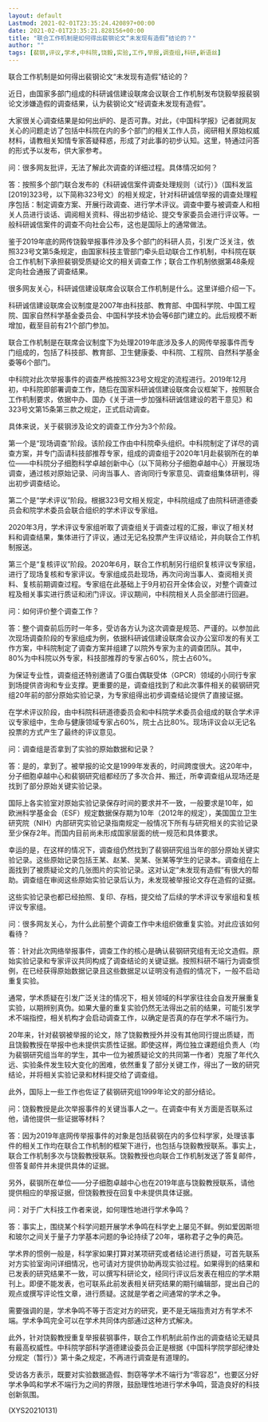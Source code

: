 ```yaml
---
layout: default
Lastmod: 2021-02-01T23:35:24.420897+00:00
date: 2021-02-01T23:35:21.828156+00:00
title: "联合工作机制是如何得出裴钢论文“未发现有造假”结论的？"
author: ""
tags: [裴钢,评议,学术,中科院,饶毅,实验,工作,举报,调查组,科研,新语丝]
---
```


联合工作机制是如何得出裴钢论文“未发现有造假”结论的？

近日，由国家多部门组成的科研诚信建设联席会议联合工作机制发布饶毅举报裴钢论文涉嫌造假的调查结果，认为裴钢论文“经调查未发现有造假”。

大家很关心调查结果是如何出炉的、是否可靠。对此，《中国科学报》记者就网友关心的问题走访了包括中科院在内的多个部门的相关工作人员，阅研相关原始权威材料，请教相关知情专家答疑释惑，形成了对此事的初步认知。这里，特通过问答的形式予以发布，供大家参考。

问：很多网友批评，无法了解此次调查的详细过程。具体情况如何？

答：按照多个部门联合发布的《科研诚信案件调查处理规则（试行）》（国科发监[2019]323号，以下简称323号文）的相关规定，针对科研诚信举报的调查处理程序包括：制定调查方案、开展行政调查、进行学术评议。调查中要与被调查人和相关人员进行谈话、调阅相关资料、得出初步结论、提交专家委员会进行评议等。一般科研诚信案件的调查不向社会公布，这也是国际上的通常做法。

鉴于2019年底的网传饶毅举报事件涉及多个部门的科研人员，引发广泛关注，依照323号文第5条规定，由国家科技主管部门牵头启动联合工作机制，中科院在联合工作机制下承担裴钢受质疑论文的相关调查工作；联合工作机制依据第48条规定向社会通报了调查结果。

很多网友关心，科研诚信建设联席会议联合工作机制是什么。这里详细介绍一下。

科研诚信建设联席会议制度是2007年由科技部、教育部、中国科学院、中国工程院、国家自然科学基金委员会、中国科学技术协会等6部门建立的。此后规模不断增加，截至目前有21个部门参加。

联合工作机制是在联席会议制度下为处理2019年底涉及多人的网传举报事件而专门组成的，包括了科技部、教育部、卫生健康委、中科院、工程院、自然科学基金委等6个部门。

中科院对此次举报事件的调查严格按照323号文规定的流程进行。2019年12月初，中科院即部署调查工作，随后在国家科研诚信建设联席会议框架下，按照联合工作机制要求，依据中办、国办《关于进一步加强科研诚信建设的若干意见》和323号文第15条第三款之规定，正式启动调查。

具体来说，关于裴钢涉及论文的调查工作分为3个阶段。

第一个是“现场调查”阶段。该阶段工作由中科院牵头组织。中科院制定了详尽的调查方案，并专门函请科技部推荐专家，组成的调查组于2020年1月赴裴钢所在的单位——中科院分子细胞科学卓越创新中心（以下简称分子细胞卓越中心）开展现场调查，通过核对原始记录、问询当事人、咨询同行专家意见、调查组集体研判，得出初步调查结论。

第二个是“学术评议”阶段。根据323号文相关规定，中科院组成了由院科研道德委员会和院学术委员会联合组织的学术评议专家组。

2020年3月，学术评议专家组听取了调查组关于调查过程的汇报，审议了相关材料和调查结果，集体进行了评议，通过无记名投票产生评议结论，并向联合工作机制报送。

第三个是“复核评议”阶段。2020年6月，联合工作机制另行组织复核评议专家组，进行了现场复核和专家评议。专家组成员赴现场，再次问询当事人、查阅相关资料、复核前期调查过程。专家组在此基础上于9月初召开全体会议，对整个调查过程及相关事实进行质证和闭门评议。评议期间，中科院相关人员全部进行回避。

问：如何评价整个调查工作？

答：整个调查前后历时一年多，受访各方认为这次调查是规范、严谨的。以参加此次现场调查阶段的专家组成为例，依据科研诚信建设联席会议办公室印发的有关工作方案，中科院制定了调查方案并组建了以院外专家为主的调查团队。其中，80%为中科院以外专家，科技部推荐的专家占60%，院士占60%。

为保证专业性，调查组还特别邀请了G蛋白偶联受体（GPCR）领域的小同行专家到场提供咨询和专业支撑。更重要的是，调查组找到了和此次事件相关的裴钢研究组20年前的部分原始实验记录，为专家组得出初步调查结论提供了直接证据。

在学术评议阶段，由中科院科研道德委员会和中科院学术委员会组成的联合学术评议专家组中，生命与健康领域专家占60%，院士占比80%。现场评议会以无记名投票的方式产生了最终的评议意见。

问：调查组是否拿到了实验的原始数据和记录？

答：是的，拿到了。被举报的论文是1999年发表的，时间跨度很大。这20年中，分子细胞卓越中心和裴钢研究组都经历了多次合并、搬迁，所幸调查组从现场还是找到了部分原始关键实验记录。

国际上各实验室对原始实验记录保存时间的要求并不一致，一般要求是10年，如欧洲科学基金会（ESF）规定数据保存期为10年（2012年的规定），美国国立卫生研究院（NIH）内部研究实验记录指南规定一般情况下所有与研究相关的实验记录至少保存2年。而国内目前尚未形成国家层面的统一规范和具体要求。

幸运的是，在这样的情况下，调查组仍然找到了裴钢研究组当年的部分原始关键实验记录。这些原始记录包括王某、赵某、吴某、张某等学生的记录本。调查组在上面找到了被质疑论文的几张图片的实验记录。这对认定“未发现有造假”有很大的帮助。调查组在审阅这些原始实验记录后认为，未发现被举报论文存在造假的证据。

这些实验记录也都已经拍照、复印、存档，提交给了后续的学术评议专家组和复核评议专家组。

问：很多网友关心，为什么此前整个调查工作中未组织做重复实验。对此应该如何看待？

答：针对此次网络举报事件，调查工作的核心是确认裴钢研究组有无论文造假。原始实验记录和专家评议共同构成了调查结论的关键证据。按照科研不端行为调查惯例，在已经获得原始数据记录且这些数据足以证明没有造假的情况下，一般不启动重复实验。

通常，学术质疑在引发广泛关注的情况下，相关领域的科学家往往会自发开展重复实验，以期辨别真伪。如果大量的重复实验仍然无法得出之前的结果，可能引发学术不端指控，相关机构才会启动调查工作，以确定是否真的存在学术不端行为。

20年来，针对裴钢被举报的论文，除了饶毅教授外并没有其他同行提出质疑，而且饶毅教授在举报中也未提供实质性证据。即使这样，两位独立课题组负责人（均为裴钢研究组当年的学生，其中一位为被质疑论文的共同第一作者）克服了年代久远、实验条件发生较大变化的困难，依然重复了部分关键工作，得出了一致的研究结论，并将相关实验记录和材料提交给了调查组。

此外，国际上一些工作也佐证了裴钢研究组1999年论文的部分结论。

问：饶毅教授是此次举报事件的关键当事人之一。在调查中有关方面是否联系过他，请他提供一些证据等材料？

答：因为2019年底网传举报事件的对象是包括裴钢在内的多位科学家，处理该事件的相关工作均在联合工作机制的框架下进行，也包括与饶毅教授联系。事实上，联合工作机制多次与饶毅教授联系。饶毅教授也向联合工作机制发送了答复邮件，但答复邮件并未提供具体的证据。

另外，裴钢所在单位——分子细胞卓越中心也在2019年底与饶毅教授联系，请他提供相应的举报证据，但饶毅教授在回复中未提供具体证据。

问：对于广大科技工作者来说，如何理性地进行学术争鸣？

答：事实上，围绕某个科学问题开展学术争鸣在科学史上屡见不鲜。例如爱因斯坦和玻尔之间关于量子力学基本问题的争论持续了20年，堪称君子之争的典范。

学术界的惯例一般是，科学家如果打算对某项研究或者结论进行质疑，可首先联系对方实验室询问详细情况，也可请对方提供协助再现实验过程。如果得到的结果和已发表的研究结果不一致，可以撰写科研论文，经同行评议后发表在相应的学术期刊上。即便不能发表，也可联系此前发表相关研究结果的期刊编辑部，提出自己的观点或撰写评论性文章，进行质疑。这就是学者之间通常的学术之争。

需要强调的是，学术争鸣不等于否定对方的研究，更不是无端指责对方有学术不端。学术争鸣完全可以在学术共同体内部通过这种方式解决。

此外，针对饶毅教授重复举报裴钢事件，联合工作机制此前作出的调查结论无疑具有最高权威性。中科院学部科学道德建设委员会正是根据《中国科学院学部纪律处分规定（暂行）》第十条之规定，不再进行调查是有道理的。

受访各方表示，既要对实验数据造假、剽窃等学术不端行为“零容忍”，也要区分好学术争鸣和学术不端行为之间的界限，鼓励理性地进行学术争鸣，营造良好的科技创新氛围。

(XYS20210131)

